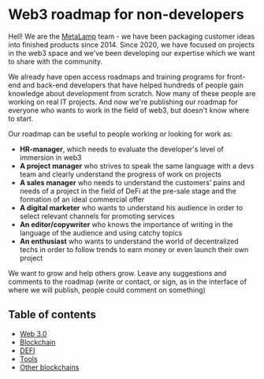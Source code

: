 # Web3 roadmap for non-developers 

Hell! We are the [MetaLamp](www.metalamp.io/) team - we have been packaging customer ideas into finished products since 2014. Since 2020, we have focused on projects in the web3 space and we've been developing our expertise which we want to share with the community.

We already have open access roadmaps and training programs for front-end and back-end developers that have helped hundreds of people gain knowledge about development from scratch. Now many of these people are working on real IT projects. And now we're publishing our roadmap for everyone who wants to work in the field of web3, but doesn't know where to start.

Our roadmap can be useful to people working or looking for work as:

* **HR-manager**, which needs to evaluate the developer's level of immersion in web3
* **A project manager** who strives to speak the same language with a devs team and clearly understand the progress of work on projects
* **A sales manager** who needs to understand the customers’ pains and needs of a project in the field of DeFi at the pre-sale stage and the formation of an ideal commercial offer
* **A digital marketer** who wants to understand his audience in order to select relevant channels for promoting services
* **An editor/copywriter** who knows the importance of writing in the language of the audience and using catchy topics
* **An enthusiast** who wants to understand the world of decentralized techs in order to follow trends to earn money or even launch their own project

We want to grow and help others grow. Leave any suggestions and comments to the roadmap (write or contact, or sign, as in the interface of where we will publish, people could comment on something)


## Table of contents

* [Web 3.0](web3/README.md)
* [Blockchain](blockchain/README.md)
* [DEFI](defi/README.md)
* [Tools](tools/README.md)
* [Other blockchains](other_blockchains/README.md)
